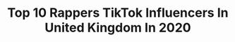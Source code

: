 ---
title: Top 10 Rappers TikTok Influencers In United Kingdom In 2020
description: >-
  Find top rappers TikTok influencers in United Kingdom in 2020. Most popular hashtags: #houseoftiktok #liluzivert #sidhumoosewala #foryourpage.
platform: TikTok
profiles:
  - username: "dogo_ghost"
    fullname: >-
      dogo ghost
    location: "United Kingdom"
    followers: 2750
    engagement: 802
    commentsToLikes: 0.081932
    id: ck8zazxqn3njr0j78n4cp4f9p
    verified: false
    hashtags: "#thanos, #xcyzba, #pokemon, #powersintheteeth"
  - username: "symon_don1"
    fullname: >-
      🔥King_SymonDon1🔥
    location: "United Kingdom"
    followers: 76092
    engagement: 1084
    commentsToLikes: 0.040611
    id: ck902do5rccze0j78lad7blvv
    verified: false
    hashtags: "#upforxtra, #mybrother, #bangalisong, #duet"
  - username: "lilgaijinn"
    fullname: >-
      $amm¥ $criptz
    location: "United Kingdom"
    followers: 7208
    engagement: 1365
    commentsToLikes: 0.020681
    id: cka0vtx08038u0i78ypq9io7u
    verified: false
    hashtags: "#fashionshow, #coronavirus, #covid19, #pickupline"
  - username: "its_candy_babes"
    fullname: >-
      Candy Sheoran
    location: "United Kingdom"
    followers: 215072
    engagement: 1910
    commentsToLikes: 0.006893
    id: cka9o0nxq597n0i784uc02mj8
    verified: false
    hashtags: "#jattgarrysandhu, #karanaujla, #bappuji, #england"
  - username: "lewisbennettart"
    fullname: >-
      LewisBennettArt
    location: "United Kingdom"
    followers: 3006
    engagement: 1936
    commentsToLikes: 0.089193
    id: ck8orcyzrbkkb0j78ymdv9rxs
    verified: false
    hashtags: "#pencilsketch, #ripjuice, #canvaspainting, #ripxxxtentacion"
  - username: "louisjg8"
    fullname: >-
      Louis Gallagher
    location: "United Kingdom"
    followers: 17748
    engagement: 1272
    commentsToLikes: 0.076520
    id: cka7o8p3p11eo0i78x8z3y0uw
    verified: false
    hashtags: "#morgzmum, #lookatme, #luisfigo, #football"
  - username: "domcreates"
    fullname: >-
      dominic
    location: "United Kingdom"
    followers: 14518
    engagement: 794
    commentsToLikes: 0.099659
    id: ck8orcyfdbkgc0j78h3477b59
    verified: false
    hashtags: "#rapbattle, #throwback, #rapgod, #bands"
  - username: "ellz_ac"
    fullname: >-
      Ellz💳
    location: "United Kingdom"
    followers: 3106
    engagement: 892
    commentsToLikes: 0.028079
    id: cka9lvzcm3gom0i78d2xzk19y
    verified: false
    hashtags: "#premierleague, #diss, #fight, #fireinthebooth"
  - username: "adyboyy"
    fullname: >-
      Aditya Singh
    location: "United Kingdom"
    followers: 40993
    engagement: 373
    commentsToLikes: 0.007542
    id: ck8ndprirjwmy0j78cnms69xu
    verified: false
    hashtags: "#sutta, #indiatiktok, #pagalpanti, #ladaihogyi"
  - username: "itzp70"
    fullname: >-
      Ps7
    location: "United Kingdom"
    followers: 8466
    engagement: 675
    commentsToLikes: 0.005833
    id: ck9n8dd7s8h2e0j781m0yf52h
    verified: false
    hashtags: "#coronavirus, #cronaviruschina, #jimmycarr, #bignarstie"
---